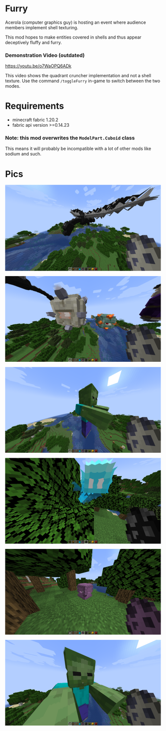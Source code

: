 # Furry
Acerola (computer graphics guy) is hosting an event where audience members implement shell texturing.

This mod hopes to make entities covered in shells and thus appear deceptively fluffy and furry.

### Demonstration Video (outdated)
https://youtu.be/o7WaOPQ6ADk

This video shows the quadrant cruncher implementation and not a shell texture.
Use the command `/toggleFurry` in-game to switch between the two modes.

# Requirements
* minecraft fabric 1.20.2
* fabric api version >=0.14.23

### Note: this mod overwrites the `ModelPart.Cuboid` class
This means it will probably be incompatible with a lot of other mods like sodium and such.


# Pics
![diced_dragon](pics/diced_dragon.png)

![guardians](pics/guardians.png)

![black_zombie](pics/black_zombie.png)

![diced_allay](pics/diced_allay.png)

![shulker](pics/shulker.png)

![gray_zombie](pics/gray_zombie.png)